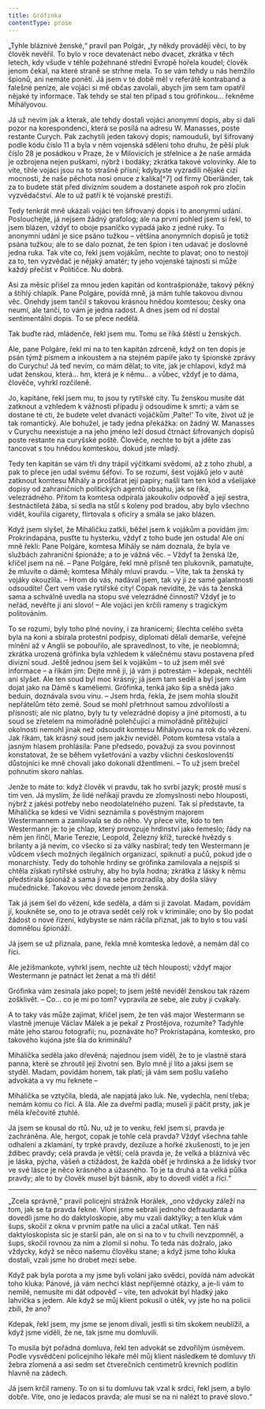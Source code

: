 ```yaml
---
title: Grófinka
contentType: prose
---
```


<section>

„Tyhle bláznivé ženské,“ pravil pan Polgár, „ty někdy provádějí věci, to by člověk nevěřil. To bylo v roce devatenáct nebo dvacet, zkrátka v těch letech, kdy všude v téhle požehnané střední Evropě hořela koudel; člověk jenom čekal, na které straně se strhne mela. To se vám tehdy u nás hemžilo špionů, ani nemáte ponětí. Já jsem v té době měl v referátě kontraband a falešné peníze, ale vojáci si mě občas zavolali, abych jim sem tam opatřil nějaké ty informace. Tak tehdy se stal ten případ s tou grófinkou… řekněme Mihályovou.

Já už nevím jak a kterak, ale tehdy dostali vojáci anonymní dopis, aby si dali pozor na korespondenci, která se posílá na adresu W. Manasses, poste restante Curych. Pak zachytili jeden takový dopis; namouduši, byl šifrovaný podle kódu číslo 11 a byla v něm vojenská sdělení toho druhu, že pěší pluk číslo 28 je posádkou v Praze, že v Milovicích je střelnice a že naše armáda je ozbrojena nejen puškami, nýbrž i bodáky; zkrátka takové volovinky. Ale to víte, tihle vojáci jsou na to strašně přísní; kdybyste vyzradili nějaké cizí mocnosti, že naše pěchota nosí onuce z kalika[^7] od firmy Oberländer, tak za to budete stát před divizním soudem a dostanete aspoň rok pro zločin vyzvědačství. Ale to už patří k té vojanské prestiži.

Tedy tenkrát mně ukázali vojáci ten šifrovaný dopis i to anonymní udání. Poslouchejte, já nejsem žádný grafolog; ale na první pohled jsem si řekl, to jsem blázen, vždyť to oboje psaníčko vypadá jako z jedné ruky. To anonymní udání je sice psáno tužkou – většina anonymních dopisů je totiž psána tužkou; ale to se dalo poznat, že ten špion i ten udavač je doslovně jedna ruka. Tak víte co, řekl jsem vojákům, nechte to plavat; ono to nestojí za to, ten vyzvědač je nějaký amatér; ty jeho vojenské tajnosti si může každý přečíst v Političce. Nu dobrá.

Asi za měsíc přišel za mnou jeden kapitán od kontrašpionáže, takový pěkný a štíhlý chlapík. Pane Polgáre, povídá mně, já mám tuhle takovou divnou věc. Onehdy jsem tančil s takovou krásnou hnědou komtesou; česky ona neumí, ale tančí, to vám je jedna radost. A dnes jsem od ní dostal sentimentální dopis. To se přece nedělá.

Tak buďte rád, mládenče, řekl jsem mu. Tomu se říká štěstí u ženských.

Ale, pane Polgáre, řekl mi na to ten kapitán zdrceně, když on ten dopis je psán týmž písmem a inkoustem a na stejném papíře jako ty špionské zprávy do Curychu! Já teď nevím, co mám dělat; to víte, jak je chlapovi, když má udat ženskou, která… hm, která je k němu… a vůbec, vždyť je to dáma, člověče, vyhrkl rozčileně.

Jo, kapitáne, řekl jsem mu, to jsou ty rytířské city. Tu ženskou musíte dát zatknout a vzhledem k vážnosti případu ji odsoudíme k smrti; a vám se dostane té cti, že budete velet dvanácti vojáčkům ‚Palte!‘ To víte, život už je tak romantický. Ale bohužel, je tady jedna překážka: on žádný W. Manasses v Curychu neexistuje a na jeho jméno leží dosud čtrnáct šifrovaných dopisů poste restante na curyšské poště. Člověče, nechte to být a jděte zas tancovat s tou hnědou komteskou, dokud jste mladý.

Tedy ten kapitán se vám tři dny trápil výčitkami svědomí, až z toho zhubl, a pak to přece jen udal svému šéfovi. To se rozumí, šest vojáků jelo v autě zatknout komtesu Mihály a prošťárat její papíry; našli tam ten kód a všelijaké dopisy od zahraničních politických agentů obsahu, jak se říká, velezrádného. Přitom ta komtesa odpírala jakoukoliv odpověď a její sestra, šestnáctiletá žába, si sedla na stůl s koleny pod bradou, aby bylo všechno vidět, kouřila cigarety, flirtovala s oficíry a smála se jako blázen.

Když jsem slyšel, že Miháličku zatkli, běžel jsem k vojákům a povídám jim: Prokrindapána, pusťte tu hysterku, vždyť z toho bude jen ostuda! Ale oni mně řekli: Pane Polgáre, komtesa Mihály se nám doznala, že byla ve službách zahraniční špionáže; a to je vážná věc. – Vždyť ta ženská lže, křičel jsem na ně. – Pane Polgáre, řekl mně přísně ten plukovník, pamatujte, že mluvíte o dámě; komtesa Mihály mluví pravdu. – Víte, tak ta ženská ty vojáky okouzlila. – Hrom do vás, nadával jsem, tak vy ji ze samé galantnosti odsoudíte! Čert vem vaše rytířské city! Copak nevidíte, že vás ta ženská sama a schválně uvedla na stopu své velezrádné činnosti? Vždyť je to neřád, nevěřte jí ani slovo! – Ale vojáci jen krčili rameny s tragickým politováním.

To se rozumí, byly toho plné noviny, i za hranicemi; šlechta celého světa byla na koni a sbírala protestní podpisy, diplomati dělali demarše, veřejné mínění až v Anglii se pobouřilo, ale spravedlnost, to víte, je neoblomná; zkrátka urozená grófinka byla vzhledem k válečnému stavu postavena před divizní soud. Ještě jednou jsem šel k vojákům – to už jsem měl své informace – a říkám jim: Dejte mně ji, já vám ji potrestám – kdepak, nechtěli ani slyšet. Ale ten soud byl moc krásný; já jsem tam seděl a byl jsem vám dojat jako na Dámě s kaméliemi. Grófinka, tenká jako šíp a snědá jako beduín, doznávala svou vinu. – Jsem hrda, řekla, že jsem mohla sloužit nepřátelům této země. Soud se mohl přetrhnout samou zdvořilostí a přísností; ale nic platno, byly tu ty velezrádné dopisy a jiné pitomosti, a tu soud se zřetelem na mimořádně polehčující a mimořádně přitěžující okolnosti nemohl jinak než odsoudit komtesu Mihályovou na rok do vězení. Jak říkám, tak krásný soud jsem jakživ neviděl. Potom komtesa vstala a jasným hlasem prohlásila: Pane předsedo, považuji za svou povinnost konstatovat, že se během vyšetřování a vazby všichni českoslovenští důstojníci ke mně chovali jako dokonalí džentlmeni. – To už jsem brečel pohnutím skoro nahlas.

Jenže to máte to: když člověk ví pravdu, tak ho svrbí jazyk; prostě musí s tím ven. Já myslím, že lidé neříkají pravdu ze zlomyslnosti nebo hlouposti, nýbrž z jakési potřeby nebo neodolatelného puzení. Tak si představte, ta Mihálička se kdesi ve Vídni seznámila s pověstným majorem Westermannem a zamilovala se do něho. Vy přece víte, kdo to ten Westermann je: to je chlap, který provozuje hrdinství jako řemeslo; řády na něm jen řinčí, Marie Terezie, Leopold, Železný kříž, turecké hvězdy s brilanty a já nevím, co všecko si za války nasbíral; tedy ten Westermann je vůdcem všech možných ilegálních organizací, spiknutí a pučů, pokud jde o monarchisty. Tedy do tohohle hrdiny se grófinka zamilovala a nejspíš si chtěla získati rytířské ostruhy, aby ho byla hodna; zkrátka z lásky k němu předstírala špionáž a sama ji na sebe prozradila, aby došla slávy mučednické. Takovou věc dovede jenom ženská.

Tak já jsem šel do vězení, kde seděla, a dám si ji zavolat. Madam, povídám jí, koukněte se, ono to je otrava sedět celý rok v kriminále; ono by šlo podat žádost o nové řízení, kdybyste se nám ráčila přiznat, jak to bylo s tou vaší domnělou špionáží.

Já jsem se už přiznala, pane, řekla mně komteska ledově, a nemám dál co říci.

Ale ježíšmankote, vyhrkl jsem, nechte už těch hloupostí; vždyť major Westermann je patnáct let ženat a má tři děti!

Grófinka vám zesinala jako popel; to jsem ještě neviděl ženskou tak rázem zošklivět. – Co… co je mi po tom? vypravila ze sebe, ale zuby jí cvakaly.

A to taky vás může zajímat, křičel jsem, že ten váš major Westermann se vlastně jmenuje Václav Málek a je pekař z Prostějova, rozumíte? Tadyhle máte jeho starou fotografii; nu, poznáváte ho? Prokristapána, komtesko, pro takového kujóna jste šla do kriminálu?

Mihálička seděla jako dřevěná; najednou jsem viděl, že to je vlastně stará panna, které se zhroutil její životní sen. Bylo mně jí líto a jaksi jsem se styděl. Madam, povídám honem, tak platí; já vám sem pošlu vašeho advokáta a vy mu řeknete –

Mihálička se vztyčila, bledá, ale napjatá jako luk. Ne, vydechla, není třeba; nemám komu co říci. A šla. Ale za dveřmi padla; museli jí páčit prsty, jak je měla křečovitě ztuhlé.

Já jsem se kousal do rtů. Nu, už je to venku, řekl jsem si, pravda je zachráněna. Ale, hergot, copak je tohle celá pravda? Vždyť všechna tahle odhalení a zklamání, ty trpké pravdy, deziluze a hořké zkušenosti, to je jen ždibec pravdy; celá pravda je větší; celá pravda je, že velká a bláznivá věc je láska, pýcha, vášeň a ctižádost, že každá oběť je hrdinská a že lidský tvor ve své lásce je něco krásného a úžasného. To je ta druhá a ta velká půlka pravdy; ale to by člověk musel být básník, aby to dovedl vidět a říci.“

* * *

„Zcela správně,“ pravil policejní strážník Horálek, „ono vždycky záleží na tom, jak se ta pravda řekne. Vloni jsme sebrali jednoho defraudanta a dovedli jsme ho do daktyloskopie, aby mu vzali daktýlky; a ten kluk vám šups, skočil z okna v prvním patře na ulici a začal utíkat. Ten náš daktyloskopista sic je starší pán, ale on si na to v tu chvíli nevzpomněl, a šups, skočil rovnou za ním a zlomil si nohu. To teda nás dožralo, jako vždycky, když se něco našemu člověku stane; a když jsme toho kluka dostali, vzali jsme ho drobet mezi sebe.

Když pak byla porota a my jsme byli voláni jako svědci, povídá nám advokát toho kluka: Pánové, já vám nechci klást nepříjemné otázky, a je-li vám to nemilé, nemusíte mi dát odpověď – víte, ten advokát byl hladký jako lahvička s jedem. Ale když se můj klient pokusil o útěk, vy jste ho na policii zbili, že ano?

Kdepak, řekl jsem, my jsme se jenom dívali, jestli si tím skokem neublížil, a když jsme viděli, že ne, tak jsme mu domluvili.

To musila být pořádná domluva, řekl ten advokát se zdvořilým úsměvem. Podle vysvědčení policejního lékaře měl můj klient následkem té domluvy tři žebra zlomená a asi sedm set čtverečních centimetrů krevních podlitin hlavně na zádech.

Já jsem krčil rameny. To on si tu domluvu tak vzal k srdci, řekl jsem, a bylo dobře. Víte, ono je ledacos pravda; ale musí se na ni nalézt to pravé slovo.“

</section>
